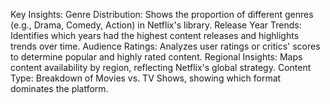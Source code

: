 Key Insights:
Genre Distribution: Shows the proportion of different genres (e.g., Drama, Comedy, Action) in Netflix's library.
Release Year Trends: Identifies which years had the highest content releases and highlights trends over time.
Audience Ratings: Analyzes user ratings or critics' scores to determine popular and highly rated content.
Regional Insights: Maps content availability by region, reflecting Netflix's global strategy.
Content Type: Breakdown of Movies vs. TV Shows, showing which format dominates the platform.
